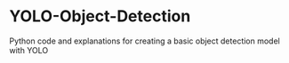 # YOLO-Object-Detection
Python code and explanations for creating a basic object detection model with YOLO
